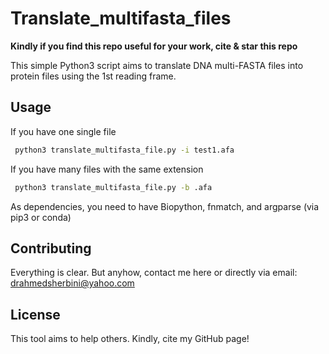# Translate_multifasta_files 

**Kindly if you find this repo useful for your work, cite & star this repo**

This simple Python3 script aims to translate DNA multi-FASTA files into protein files using the 1st reading frame.

## Usage
If you have one single file

```bash
 python3 translate_multifasta_file.py -i test1.afa

```
If you have many files with the same extension

```bash
 python3 translate_multifasta_file.py -b .afa
```
As dependencies, you need to have Biopython, fnmatch, and argparse (via pip3 or conda)

## Contributing
Everything is clear. But anyhow, contact me here or directly via email: drahmedsherbini@yahoo.com

## License
This tool aims to help others. Kindly, cite my GitHub page!

